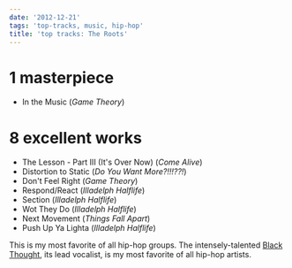 ```yaml
---
date: '2012-12-21'
tags: 'top-tracks, music, hip-hop'
title: 'top tracks: The Roots'
---
```


1 masterpiece
=============

-   In the Music (*Game Theory*)

8 excellent works
=================

-   The Lesson - Part III (It\'s Over Now) (*Come Alive*)
-   Distortion to Static (*Do You Want More?!!!??!*)
-   Don\'t Feel Right (*Game Theory*)
-   Respond/React (*Illadelph Halflife*)
-   Section (*Illadelph Halflife*)
-   Wot They Do (*Illadelph Halflife*)
-   Next Movement (*Things Fall Apart*)
-   Push Up Ya Lighta (*Illadelph Halflife*)

This is my most favorite of all hip-hop groups. The intensely-talented
[Black Thought], its lead vocalist, is my most favorite of all hip-hop
artists.

  [Black Thought]: http://en.wikipedia.org/wiki/Black_Thought
